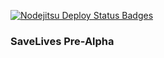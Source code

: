 [![Nodejitsu Deploy Status Badges](https://webhooks.nodejitsu.com/savelives/pre-alpha.png)](https://webops.nodejitsu.com#savelives/pre-alpha)

### SaveLives Pre-Alpha
